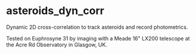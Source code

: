 # asteroids_dyn_corr
Dynamic 2D cross-correlation to track asteroids and record photometrics.

Tested on Euphrosyne 31 by imaging with a Meade 16" LX200 telescope at the Acre Rd Observatory in Glasgow, UK.
